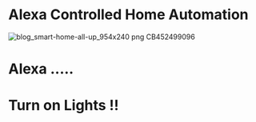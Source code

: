 # Alexa Controlled Home Automation

![blog_smart-home-all-up_954x240 png _CB452499096_](https://user-images.githubusercontent.com/46382398/155834402-de978b54-021e-42f4-816f-30aa0364690e.png)


# Alexa ..... 

# Turn on Lights !!
